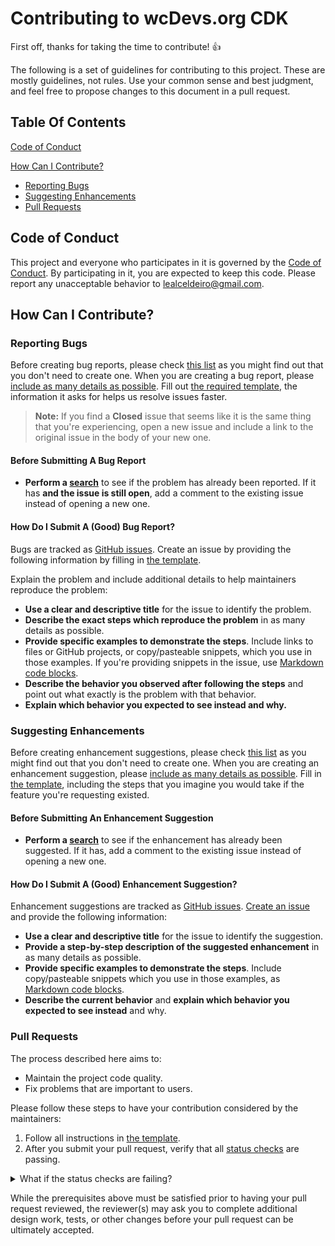 # Contributing to wcDevs.org CDK

First off, thanks for taking the time to contribute! :+1:

The following is a set of guidelines for contributing to this project. These are mostly guidelines,
not rules. Use your common sense and best judgment, and feel free to propose changes to this
document in a pull request.

## Table Of Contents

[Code of Conduct](#code-of-conduct)
  
[How Can I Contribute?](#how-can-i-contribute)

* [Reporting Bugs](#reporting-bugs)
* [Suggesting Enhancements](#suggesting-enhancements)
* [Pull Requests](#pull-requests)

## Code of Conduct

This project and everyone who participates in it is governed by the
[Code of Conduct](CODE_OF_CONDUCT.md). By participating in it, you are expected to keep this code.
Please report any unacceptable behavior to [lealceldeiro@gmail.com](mailto:lealceldeiro@gmail.com).

## How Can I Contribute?

### Reporting Bugs

Before creating bug reports, please check [this list](#before-submitting-a-bug-report) as you might
find out that you don't need to create one. When you are creating a bug report, please
[include as many details as possible](#how-do-i-submit-a-good-bug-report). Fill out
[the required template](https://github.com/lealceldeiro/org.wcdevs.blog.cdk/issues/new?assignees=lealceldeiro&labels=bug&template=bug_report.yml&title=%5BBug%5D+),
the information it asks for helps us resolve issues faster.

> **Note:** If you find a **Closed** issue that seems like it is the same thing that you're
> experiencing, open a new issue and include a link to the original issue in the body of your new
> one.

#### Before Submitting A Bug Report

* **Perform a [search](https://github.com/lealceldeiro/org.wcdevs.blog.cdk/labels/bug)** to see if
the problem has already been reported. If it has **and the issue is still open**, add a comment to
the existing issue instead of opening a new one.

#### How Do I Submit A (Good) Bug Report?

Bugs are tracked as [GitHub issues](https://guides.github.com/features/issues/). Create an issue by
providing the following information by filling in
[the template](https://github.com/lealceldeiro/org.wcdevs.blog.cdk/issues/new?assignees=lealceldeiro&labels=bug&template=bug_report.yml&title=%5BBug%5D+).

Explain the problem and include additional details to help maintainers reproduce the problem:

* **Use a clear and descriptive title** for the issue to identify the problem.
* **Describe the exact steps which reproduce the problem** in as many details as possible.
* **Provide specific examples to demonstrate the steps**. Include links to files or GitHub projects,
or copy/pasteable snippets, which you use in those examples. If you're providing snippets in the
issue, use [Markdown code blocks](https://help.github.com/articles/markdown-basics/#multiple-lines).
* **Describe the behavior you observed after following the steps** and point out what exactly is the
problem with that behavior.
* **Explain which behavior you expected to see instead and why.**

### Suggesting Enhancements

Before creating enhancement suggestions, please check
[this list](#before-submitting-an-enhancement-suggestion) as you might find out that you don't need
to create one. When you are creating an enhancement suggestion, please
[include as many details as possible](#how-do-i-submit-a-good-enhancement-suggestion). Fill in
[the template](https://github.com/lealceldeiro/org.wcdevs.blog.cdk/issues/new?assignees=lealceldeiro&labels=feature&template=feature_request.yml&title=%5BFeature+Request%5D+),
including the steps that you imagine you would take if the feature you're requesting existed.

#### Before Submitting An Enhancement Suggestion

* **Perform a [search](https://github.com/lealceldeiro/org.wcdevs.blog.cdk/issues?q=is%3Aopen+label%3Aenhancement%2Cfeature)**
to see if the enhancement has already been suggested. If it has, add a comment to the existing issue
instead of opening a new one.

#### How Do I Submit A (Good) Enhancement Suggestion?

Enhancement suggestions are tracked as [GitHub issues](https://guides.github.com/features/issues/).
[Create an issue](https://github.com/lealceldeiro/org.wcdevs.blog.cdk/issues/new?assignees=lealceldeiro&labels=feature&template=feature_request.yml&title=%5BFeature+Request%5D+)
and provide the following information:

* **Use a clear and descriptive title** for the issue to identify the suggestion.
* **Provide a step-by-step description of the suggested enhancement** in as many details as
possible.
* **Provide specific examples to demonstrate the steps**. Include copy/pasteable snippets which you
use in those examples, as [Markdown code blocks](https://help.github.com/articles/markdown-basics/#multiple-lines).
* **Describe the current behavior** and **explain which behavior you expected to see instead** and
why.

### Pull Requests

The process described here aims to:

* Maintain the project code quality.
* Fix problems that are important to users.

Please follow these steps to have your contribution considered by the maintainers:

1. Follow all instructions in [the template](https://github.com/lealceldeiro/org.wcdevs.blog.cdk/blob/main/.github/pull_request_template.md).
2. After you submit your pull request, verify that all
[status checks](https://help.github.com/articles/about-status-checks/) are passing.
<details><summary>What if the
status checks are failing?</summary>If a status check is failing, and you believe that the failure
is not related to your change, please leave a comment on the pull request explaining why you believe
the failure is unrelated.</details>

While the prerequisites above must be satisfied prior to having your pull request reviewed, the
reviewer(s) may ask you to complete additional design work, tests, or other changes before your pull
request can be ultimately accepted.
